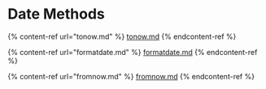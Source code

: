 # Date Methods

{% content-ref url="tonow.md" %}
[tonow.md](tonow.md)
{% endcontent-ref %}

{% content-ref url="formatdate.md" %}
[formatdate.md](formatdate.md)
{% endcontent-ref %}

{% content-ref url="fromnow.md" %}
[fromnow.md](fromnow.md)
{% endcontent-ref %}

